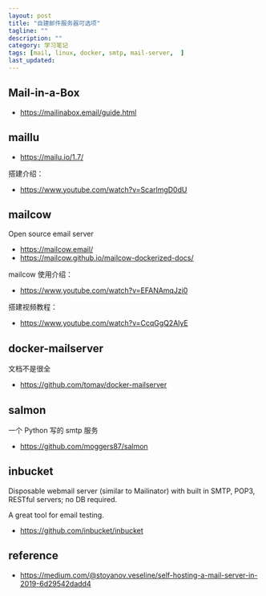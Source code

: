 ```yaml
---
layout: post
title: "自建邮件服务器可选项"
tagline: ""
description: ""
category: 学习笔记
tags: [mail, linux, docker, smtp, mail-server,  ]
last_updated:
---
```



## Mail-in-a-Box

- <https://mailinabox.email/guide.html>

## maillu

- <https://mailu.io/1.7/>

搭建介绍：

- <https://www.youtube.com/watch?v=ScarlmgD0dU>

## mailcow
Open source email server

- <https://mailcow.email/>
- <https://mailcow.github.io/mailcow-dockerized-docs/>

mailcow 使用介绍：

- <https://www.youtube.com/watch?v=EFANAmqJzi0>

搭建视频教程：

- <https://www.youtube.com/watch?v=CcqGgQ2AlyE>

## docker-mailserver
文档不是很全

- <https://github.com/tomav/docker-mailserver>

## salmon
一个 Python 写的 smtp 服务

- <https://github.com/moggers87/salmon>

## inbucket
Disposable webmail server (similar to Mailinator) with built in SMTP, POP3, RESTful servers; no DB required.

A great tool for email testing.

- <https://github.com/inbucket/inbucket>

## reference

- <https://medium.com/@stoyanov.veseline/self-hosting-a-mail-server-in-2019-6d29542dadd4>

